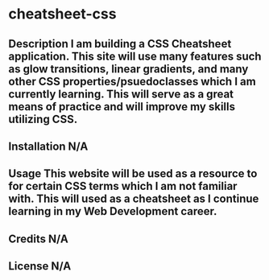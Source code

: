 # cheatsheet-css
## Description I am building a CSS Cheatsheet application. This site will use many features such as glow transitions, linear gradients, and many other CSS properties/psuedoclasses which I am currently learning. This will serve as a great means of practice and will improve my skills utilizing CSS.
## Installation  N/A    
## Usage  This website will be used as a resource to for certain CSS terms which I am not familiar with. This will used as a cheatsheet as I continue learning in my Web Development career. 
## Credits  N/A    
## License  N/A
